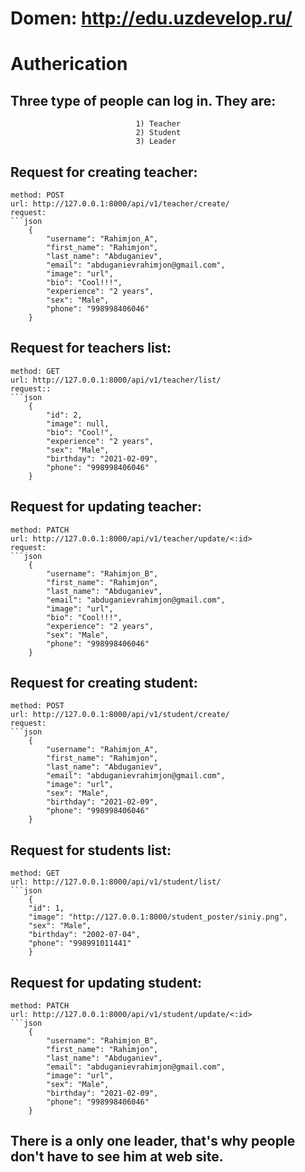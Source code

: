 # Domen: http://edu.uzdevelop.ru/

# Autherication

## Three type of people can log in. They are:  

                                1) Teacher
                                2) Student
                                3) Leader

## Request for creating teacher:  

    method: POST
    url: http://127.0.0.1:8000/api/v1/teacher/create/
    request:
    ```json
        {
            "username": "Rahimjon_A",
            "first_name": "Rahimjon",
            "last_name": "Abduganiev",
            "email": "abduganievrahimjon@gmail.com",
            "image": "url",
            "bio": "Cool!!!",
            "experience": "2 years",
            "sex": "Male",
            "phone": "998998406046"
        }  

## Request for teachers list:  

    method: GET
    url: http://127.0.0.1:8000/api/v1/teacher/list/
    request::
    ```json
        {
            "id": 2,
            "image": null,
            "bio": "Cool!",
            "experience": "2 years",
            "sex": "Male",
            "birthday": "2021-02-09",
            "phone": "998998406046"
        }

## Request for updating teacher:  

    method: PATCH
    url: http://127.0.0.1:8000/api/v1/teacher/update/<:id>
    request:
    ```json
        {
            "username": "Rahimjon_B",
            "first_name": "Rahimjon",
            "last_name": "Abduganiev",
            "email": "abduganievrahimjon@gmail.com",
            "image": "url",
            "bio": "Cool!!!",
            "experience": "2 years",
            "sex": "Male",
            "phone": "998998406046"
        }


## Request for creating student:  

    method: POST
    url: http://127.0.0.1:8000/api/v1/student/create/
    request:
    ```json
        {
            "username": "Rahimjon_A",
            "first_name": "Rahimjon",
            "last_name": "Abduganiev",
            "email": "abduganievrahimjon@gmail.com",
            "image": "url",
            "sex": "Male",
            "birthday": "2021-02-09",
            "phone": "998998406046"
        }

## Request for students list:  

    method: GET
    url: http://127.0.0.1:8000/api/v1/student/list/
    ```json
        {
        "id": 1,
        "image": "http://127.0.0.1:8000/student_poster/siniy.png",
        "sex": "Male",
        "birthday": "2002-07-04",
        "phone": "998991011441"
        }

## Request for updating student:  

    method: PATCH
    url: http://127.0.0.1:8000/api/v1/student/update/<:id>
    ```json
        {
            "username": "Rahimjon_B",
            "first_name": "Rahimjon",
            "last_name": "Abduganiev",
            "email": "abduganievrahimjon@gmail.com",
            "image": "url",
            "sex": "Male",
            "birthday": "2021-02-09",
            "phone": "998998406046"
        }


## There is a only one leader, that's why people don't have to see him at web site.